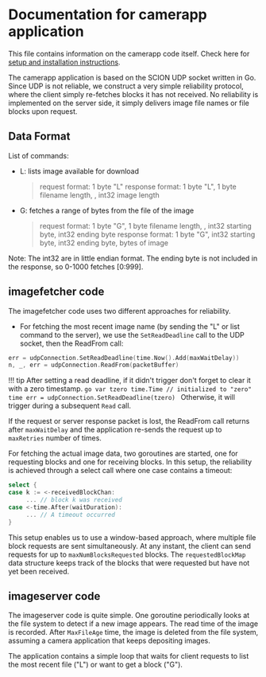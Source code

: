 
# Documentation for camerapp application

This file contains information on the camerapp code itself. Check here
for [setup and installation
instructions](https://github.com/perrig/scionlab/blob/master/README.md).

The camerapp application is based on the SCION UDP socket written in
Go. Since UDP is not reliable, we construct a very simple reliability
protocol, where the client simply re-fetches blocks it has not
received. No reliability is implemented on the server side, it simply
delivers image file names or file blocks upon request.

## Data Format

List of commands:
* L: lists image available for download
     > request format: 1 byte "L"
     > response format:  1 byte "L", 1 byte filename length, <filename string>, int32 image length
* G: fetches a range of bytes from the file of the image
     > request format: 1 byte "G", 1 byte filename length, <filename string>, int32 starting byte, int32 ending byte
     > response format: 1 byte "G", int32 starting byte, int32 ending byte, bytes of image

Note: The int32 are in little endian format. The ending byte is not included in the response, so 0-1000 fetches [0:999].

## imagefetcher code

The imagefetcher code uses two different approaches for reliability.

* For fetching the most recent image name (by sending the "L" or list command to the server), we use the `SetReadDeadline` call to the UDP socket, then the ReadFrom call:
```go
err = udpConnection.SetReadDeadline(time.Now().Add(maxWaitDelay))
n, _, err = udpConnection.ReadFrom(packetBuffer)
```

!!! tip
	After setting a read deadline, if it didn't trigger don't forget to clear it with a zero timestamp.
	```go
	var tzero time.Time // initialized to "zero" time
	err = udpConnection.SetReadDeadline(tzero)
	```
	Otherwise, it will trigger during a subsequent `Read` call.

If the request or server response packet is lost, the ReadFrom call returns after `maxWaitDelay` and the application re-sends the request up to `maxRetries` number of times.

For fetching the actual image data, two goroutines are started, one for requesting blocks and one for receiving blocks. In this setup, the reliability is achieved through a select call where one case contains a timeout:
```go
select {
case k := <-receivedBlockChan:
	 ... // block k was received
case <-time.After(waitDuration):
	 ... // A timeout occurred
}
```

This setup enables us to use a window-based approach, where multiple file block requests are sent simultaneously. At any instant, the client can send requests for up to `maxNumBlocksRequested` blocks. The `requestedBlockMap` data structure keeps track of the blocks that were requested but have not yet been received.

## imageserver code

The imageserver code is quite simple. One goroutine periodically looks at the file system to detect if a new image appears. The read time of the image is recorded. After `MaxFileAge` time, the image is deleted from the file system, assuming a camera application that keeps depositing images.

The application contains a simple loop that waits for client requests to list the most recent file ("L") or want to get a block ("G").
